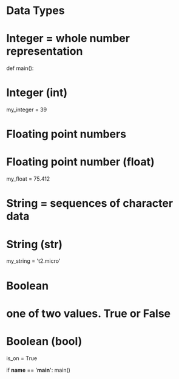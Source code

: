 # Data Types

# Integer = whole number representation

def main():

# Integer (int)
my_integer = 39

# Floating point numbers
# Floating point number (float)
my_float = 75.412

# String = sequences of character data
# String (str)
my_string = 't2.micro'

# Boolean
# one of two values. True or False
# Boolean (bool)
is_on = True

if __name__ == '__main__':
    main()